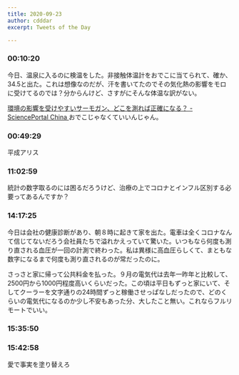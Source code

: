 ```yaml
---
title: 2020-09-23
author: cdddar
excerpt: Tweets of the Day

---
```


### 00:10:20

今日、温泉に入るのに検温をした。非接触体温計をおでこに当てられて、確か、34.5と出た。これは想像なのだが、汗を書いてたのでその気化熱の影響をモロに受けてるのでは？分からんけど、さすがにそんな体温な訳がない。

[環境の影響を受けやすいサーモガン、どこを測れば正確になる？ - SciencePortal China ](https://spc.jst.go.jp/news/200203/topic_5_02.html)
おでこじゃなくていいんじゃん。

### 00:49:29

平成アリス

### 11:02:59

統計の数字取るのには困るだろうけど、治療の上でコロナとインフル区別する必要ってあるんですか？

### 14:17:25

今日は会社の健康診断があり、朝８時に起きて家を出た。電車は全くコロナなんて信じてないだろう会社員たちで溢れかえっていて驚いた。いつもなら何度も測り直される血圧が一回の計測で終わった。私は異様に高血圧らしくて、まともな数字になるまで何度も測り直されるのが常だったのに。

さっさと家に帰って公共料金を払った。９月の電気代は去年一昨年と比較して、2500円から1000円程度高いくらいだった。この頃は平日もずっと家にいて、そしてクーラーを文字通りの24時間ずっと稼働させっぱなしだったので、どのくらいの電気代になるのか少し不安もあった分、大したこと無い。これならフルリモートでいい。

### 15:35:50

<blockquote class="twitter-tweet"><p lang="ja" dir="ltr"></p><a href="https://twitter.com/rioriot0987/status/1307970746396758016?ref_src=twsrc%5Etfw"></a></blockquote><script async src="https://platform.twitter.com/widgets.js" charset="utf-8"></script>

### 15:42:58

愛で事実を塗り替えろ
